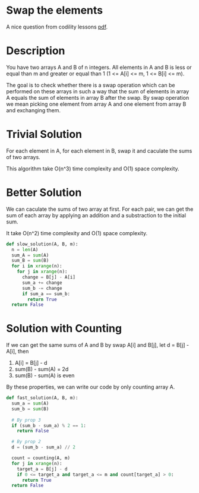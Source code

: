 # Swap the elements
A nice question from codility lessons [pdf](https://codility.com/media/train/2-CountingElements.pdf).

# Description
You have two arrays A and B of n integers. All elements in A and B is less or equal than m and greater or equal than 1 (1 <= A[i] <= m, 1 <= B[i] <= m).

The goal is to check whether there is a swap operation which can be performed on these arrays in such a way that the sum of elements in array A equals the sum of elements in array B after the swap. By swap operation we mean picking one element from array A and one element from array B and exchanging them.

# Trivial Solution
For each element in A, for each element in B, swap it and caculate the sums of two arrays.

This algorithm take O(n^3) time complexity and O(1) space complexity.

# Better Solution
We can caculate the sums of two array at first. For each pair, we can get the sum of each array by applying an addition and a substraction to the initial sum. 

It take O(n^2) time complexity and O(1) space complexity.

```python
def slow_solution(A, B, m):
  n = len(A)
  sum_A = sum(A)
  sum_B = sum(B)
  for i in xrange(n):
    for j in xrange(n):
      change = B[j] - A[i]
      sum_a += change
      sum_b -= change
      if sum_a == sum_b:
        return True
  return False
```

# Solution with Counting
If we can get the same sums of A and B by swap A[i] and B[j], let d = B[j] - A[i], then
1. A[i] = B[j] - d
2. sum(B) - sum(A) = 2d
3. sum(B) - sum(A) is even

By these properties, we can write our code by only counting array A.

```python
def fast_solution(A, B, m):
  sum_a = sum(A)
  sum_b = sum(B)
  
  # By prop 3
  if (sum_b - sum_a) % 2 == 1:
    return False

  # By prop 2
  d = (sum_b - sum_a) // 2 

  count = counting(A, m)
  for j in xrange(n):
    target_a = B[j] - d
    if 0 <= target_a and target_a <= m and count[target_a] > 0:
      return True
  return False
```

